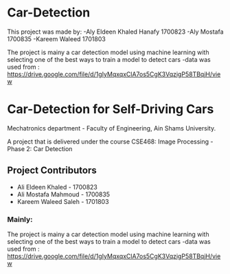 # Car-Detection
This project was made by:
-Aly Eldeen Khaled Hanafy 1700823
-Aly Mostafa 1700835
-Kareem Waleed 1701803

The project is mainy a car detection model using machine learning with selecting one of the best ways to train a model to detect cars
-data was used from : https://drive.google.com/file/d/1gIyMqxqxClA7os5CgK3VqzigP58TBqjH/view


# Car-Detection for Self-Driving Cars
Mechatronics department - Faculty of Engineering, Ain Shams University.

A project that is delivered under the course CSE468: Image Processing - Phase 2: Car Detection

## Project Contributors
* Ali Eldeen Khaled - 1700823
* Ali Mostafa Mahmoud - 1700835
* Kareem Waleed Saleh - 1701803

### Mainly:
The project is mainy a car detection model using machine learning with selecting one of the best ways to train a model to detect cars
-data was used from : https://drive.google.com/file/d/1gIyMqxqxClA7os5CgK3VqzigP58TBqjH/view
